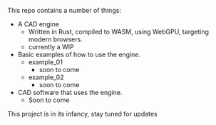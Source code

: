 This repo contains a number of things:
- A CAD engine
  - Written in Rust, compiled to WASM, using WebGPU, targeting modern browsers.
  - currently a WIP
- Basic examples of how to use the engine.
  - example_01
    - soon to come
  - example_02
    - soon to come
- CAD software that uses the engine.
  - Soon to come

This project is in its infancy, stay tuned for updates
